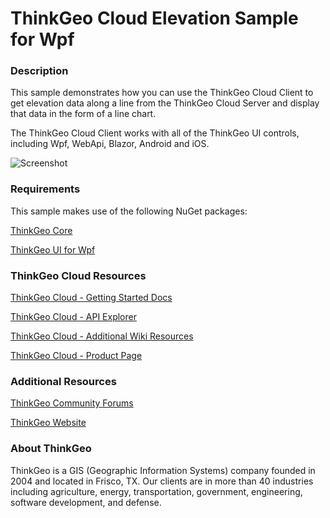 # ThinkGeo Cloud Elevation Sample for Wpf

### Description

This sample demonstrates how you can use the ThinkGeo Cloud Client to get elevation data along a line from the ThinkGeo Cloud Server and display that data in the form of a line chart.

The ThinkGeo Cloud Client works with all of the ThinkGeo UI controls, including Wpf, WebApi, Blazor, Android and iOS.

![Screenshot](https://gitlab.com/thinkgeo/public/thinkgeo-cloud-maps/-/raw/master/samples/wpf/ThinkGeoCloudElevationSample/Screenshot.gif)

### Requirements
This sample makes use of the following NuGet packages:

[ThinkGeo Core](https://www.nuget.org/packages/ThinkGeo.Core)

[ThinkGeo UI for Wpf](https://www.nuget.org/packages/ThinkGeo.UI.Wpf)

### ThinkGeo Cloud Resources

[ThinkGeo Cloud - Getting Started Docs](https://docs.thinkgeo.com/products/cloud-maps/v12.0/quickstart/)

[ThinkGeo Cloud - API Explorer](https://cloud.thinkgeo.com/help/index.html)

[ThinkGeo Cloud - Additional Wiki Resources](https://wiki.thinkgeo.com/wiki/thinkgeo_cloud)

[ThinkGeo Cloud - Product Page](https://www.thinkgeo.com/cloud-maps)

### Additional Resources

[ThinkGeo Community Forums](http://community.thinkgeo.com/)

[ThinkGeo Website](https://www.thinkgeo.com/)

### About ThinkGeo
ThinkGeo is a GIS (Geographic Information Systems) company founded in 2004 and located in Frisco, TX. Our clients are in more than 40 industries including agriculture, energy, transportation, government, engineering, software development, and defense.
